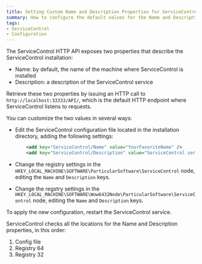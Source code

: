 ```yaml
---
title: Setting Custom Name and Description Properties for ServiceControl API
summary: How to configure the default values for the Name and Description properties of the ServiceControl API
tags:
- ServiceControl
- Configuration
---
```

The ServiceControl HTTP API exposes two properties that describe the ServiceControl installation:

* Name: by default, the name of the machine where ServiceControl is installed
* Description: a description of the ServiceControl service

Retrieve these two properties by issuing an HTTP call to `http://localhost:33333/API/`, which is the default HTTP endpoint where ServiceControl listens to requests.

You can customize the two values in several ways:

* Edit the ServiceControl configuration file located in the installation directory, adding the following settings:

	```xml
    	<add key="ServiceControl/Name" value="YourFavoriteName" />
    	<add key="ServiceControl/Description" value="ServiceControl service description" />
	```
	
* Change the registry settings in the `HKEY_LOCAL_MACHINE\SOFTWARE\ParticularSoftware\ServiceControl` node, editing the `Name` and `Description` keys.
* Change the regstry settings in the `HKEY_LOCAL_MACHINE\SOFTWARE\Wow6432Node\ParticularSoftware\ServiceControl` node, editing the `Name` and `Description` keys.

To apply the new configuration, restart the ServiceControl service.

ServiceControl checks all the locations for the Name and Description properties, in this order:

1. Config file
1. Registry 64
1. Registry 32
